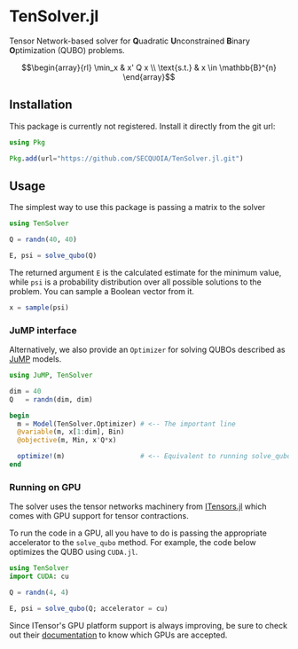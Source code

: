 # TenSolver.jl

Tensor Network-based solver for **Q**uadratic **U**nconstrained **B**inary **O**ptimization (QUBO) problems.

$$\begin{array}{rl}
  \min_x      & x' Q x \\
  \text{s.t.} & x \in \mathbb{B}^{n}
\end{array}$$

## Installation

This package is currently not registered. Install it directly from the git url:

```julia
using Pkg

Pkg.add(url="https://github.com/SECQUOIA/TenSolver.jl.git")
```

## Usage

The simplest way to use this package is passing a matrix to the solver

```julia
using TenSolver

Q = randn(40, 40)

E, psi = solve_qubo(Q)
```

The returned argument `E` is the calculated estimate for the minimum value,
while `psi` is a probability distribution over all possible solutions to the problem.
You can sample a Boolean vector from it.

```julia
x = sample(psi)
```

### JuMP interface

Alternatively, we also provide an `Optimizer`
for solving QUBOs described as [JuMP](https://jump.dev) models.

```julia
using JuMP, TenSolver

dim = 40
Q   = randn(dim, dim)

begin
  m = Model(TenSolver.Optimizer) # <-- The important line
  @variable(m, x[1:dim], Bin)
  @objective(m, Min, x'Q*x)

  optimize!(m)                   # <-- Equivalent to running solve_qubo(Q)
end
```

### Running on GPU

The solver uses the tensor networks machinery from [ITensors.jl](https://itensor.org/)
which comes with GPU support for tensor contractions.

To run the code in a GPU, all you have to do is passing the appropriate accelerator
to the `solve_qubo` method.
For example, the code below optimizes the QUBO using `CUDA.jl`.

```julia
using TenSolver
import CUDA: cu

Q = randn(4, 4)

E, psi = solve_qubo(Q; accelerator = cu)
```

Since ITensor's GPU platform support is always improving,
be sure to check out their [documentation](https://itensor.github.io/ITensors.jl/stable/)
to know which GPUs are accepted.
